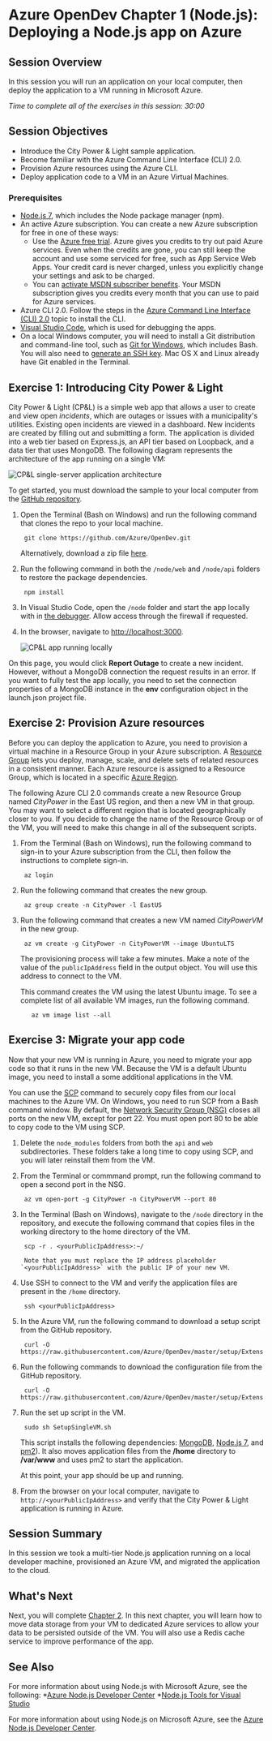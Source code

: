 # Azure OpenDev Chapter 1 (Node.js): Deploying a Node.js app on Azure

## Session Overview
In this session you will run an application on your local computer, then deploy the application to a VM running in Microsoft Azure.

*Time to complete all of the exercises in this session: 30:00*

## Session Objectives

* Introduce the City Power & Light sample application.
* Become familiar with the Azure Command Line Interface (CLI) 2.0. 
* Provision Azure resources using the Azure CLI.
* Deploy application code to a VM in an Azure Virtual Machines.

### Prerequisites

* [Node.js 7](https://nodejs.org/en/download/), which includes the Node package manager (npm).
* An active Azure subscription. You can create a new Azure subscription for free in one of these ways: 
    * Use the [Azure free trial](https://azure.microsoft.com/pricing/free-trial/?WT.mc_id=A261C142F). Azure gives you credits to try out paid Azure services. Even when  the credits are gone, you can still keep the account and use some serviced for free, such as App Service Web Apps. Your credit card is never charged, unless you explicitly change your settings and ask to be charged.
    * You can [activate MSDN subscriber benefits](https://azure.microsoft.com/pricing/member-offers/msdn-benefits-details/?WT.mc_id=A261C142F). Your MSDN subscription gives you credits every month that you can use to paid for Azure services.
* Azure CLI 2.0. Follow the steps in the [Azure Command Line Interface (CLI) 2.0](https://docs.microsoft.com/en-us/cli/azure/get-started-with-azure-cli) topic to install the CLI.
* [Visual Studio Code](https://code.visualstudio.com/docs/setup/setup-overview), which is used for debugging the apps.
* On a local Windows computer, you will need to install a Git distribution and command-line tool, such as [Git for Windows](https://git-scm.com/download/win), which includes Bash. You will also need to [generate an SSH key](https://help.github.com/articles/generating-a-new-ssh-key-and-adding-it-to-the-ssh-agent/). Mac OS X and Linux already have Git enabled in the Terminal. 

## Exercise 1: Introducing City Power & Light

City Power & Light (CP&L) is a simple web app that allows a user to create and view open *incidents*, which are outages or issues with a municipality's utilities. Existing open incidents are viewed in a dashboard. New incidents are created by filling out and submitting a form. The application is divided into a web tier based on Express.js, an API tier based on Loopback, and a data tier that uses MongoDB. The following diagram represents the architecture of the app running on a single VM:

![CP&L single-server application architecture](./media/Azure-OpenDev-Single-Machine-Architecture-1.png)

To get started, you must download the sample to your local computer from the [GitHub repository](https://github.com/Azure/OpenDev). 

1. Open the Terminal (Bash on Windows) and run the following command that clones the repo to your local machine. 

		git clone https://github.com/Azure/OpenDev.git

	Alternatively, download a zip file [here](https://github.com/Azure/OpenDev/archive/master.zip). 

2. Run the following command in both the `/node/web` and `/node/api` folders to restore  the package dependencies. 

		npm install 

3. In Visual Studio Code, open the `/node` folder and start the app locally with in [the debugger](https://code.visualstudio.com/docs/editor/node-debugging). Allow access through the firewall if requested.

4. In the browser, navigate to <http://localhost:3000>.

	![CP&L app running locally](./media/cpl-app-start-page.png)

On this page, you would click **Report Outage** to create a new incident. However, without a MongoDB connection the request results in an error. If you want to fully test the app locally, you need to set the connection properties of a MongoDB instance in the **env** configuration object in the launch.json project file. 

## Exercise 2: Provision Azure resources

Before you can deploy the application to Azure, you need to provision a virtual machine in a Resource Group in your Azure subscription. A [Resource Group](https://docs.microsoft.com/en-us/azure/azure-resource-manager/resource-group-overview) lets you deploy, manage, scale, and delete sets of related resources in a consistent manner. Each Azure resource is assigned to a Resource Group, which is located in a specific [Azure Region](https://azure.microsoft.com/en-us/regions/). 

The following Azure CLI 2.0 commands create a new Resource Group named *CityPower* in the East US region, and then a new VM in that group. You may want to select a different region that is located geographically closer to you. If you decide to change the name of the Resource Group or of the VM, you will need to make this change in all of the subsequent scripts.

1. From the Terminal (Bash on Windows), run the following command to sign-in to your Azure subscription from the CLI, then follow the instructions to complete sign-in. 

		az login

2. Run the following command that creates the new group.

		az group create -n CityPower -l EastUS

2. Run the following command that creates a new VM named *CityPowerVM* in the new group. 

		az vm create -g CityPower -n CityPowerVM --image UbuntuLTS

	The provisioning process will take a few minutes. Make a note of the value of the `publicIpAddress` field in the output object. You will use this address to connect to the VM.

	This command creates the VM using the latest Ubuntu image. To see a complete list of all available VM images, run the following command. 
		
		  az vm image list --all

## Exercise 3: Migrate your app code

Now that your new VM is running in Azure, you need to migrate your app code so that it runs in the new VM. Because  the VM is a default Ubuntu image, you need to install a some additional applications in the VM. 

You can use the [SCP](https://en.wikipedia.org/wiki/Secure_copy) command to securely copy files from our local machines to the Azure VM. On Windows, you need to run SCP from a Bash command window. By default, the [Network Security Group (NSG)](https://docs.microsoft.com/azure/virtual-network/virtual-networks-nsg) closes all ports on the new VM, except for port 22. You must open port 80 to be able to copy code to the VM using SCP.

1. Delete the `node_modules` folders from both the `api` and `web` subdirectories. These folders take a long time to copy using SCP, and you will later reinstall them from the VM.

1. From the Terminal or commmand prompt, run the following command to open a second port in the NSG. 
 
		az vm open-port -g CityPower -n CityPowerVM --port 80 

2. In the Terminal (Bash on Windows), navigate to the `/node` directory in the repository, and execute the following command that copies files in the working directory to the home directory of the VM.

		scp -r . <yourPublicIpAddress>:~/ 

		Note that you must replace the IP address placeholder `<yourPublicIpAddress>` with the public IP of your new VM. 

3. Use SSH to connect to the VM and verify the application files are present in the `/home` directory. 

		ssh <yourPublicIpAddress>

4. In the Azure VM, run the following command to download a setup script from the GitHub repository. 

		curl -O https://raw.githubusercontent.com/Azure/OpenDev/master/setup/Extensions/node/SetupSingleVM.sh 

6. Run the following commands to download the configuration file from the GitHub repository.

		curl -O https://raw.githubusercontent.com/Azure/OpenDev/master/setup/Extensions/node/citypower.config.js

5. Run the set up script in the VM.

		sudo sh SetupSingleVM.sh

	This script installs the following dependencies: [MongoDB](https://docs.mongodb.com/manual/administration/install-community), [Node.js 7](https://nodejs.org/en/download/), and [pm2](http://pm2.keymetrics.io/)). It also moves application files from the **/home** directory to **/var/www** and uses pm2 to start the application.  

	At this point, your app should be up and running.

8. From the browser on your local computer, navigate to `http://<yourPublicIpAddress>` and verify that the City Power & Light application is running in Azure.

## Session Summary

In this session we took a multi-tier Node.js application running on a local developer machine, provisioned an Azure VM, and migrated the application to the cloud. 

## What's Next

Next, you will complete [Chapter 2][Session2Node]. In this next chapter, you will learn how to move data storage from your VM to dedicated Azure services to allow your data to be persisted outside of the VM. You will also use a Redis cache service to improve performance of the app.

## See Also

For more information about using Node.js with Microsoft Azure, see the following:
*[Azure Node.js Developer Center] 
*[Node.js Tools for Visual Studio]

For more information about using Node.js on Microsoft Azure, see the [Azure Node.js Developer Center].

<!-- URL List -->

[Node.js Tools for Visual Studio]: https://www.visualstudio.com/vs/node-js/
[Azure Node.js Developer Center]: https://azure.microsoft.com/develop/nodejs/

[Overview]: ./azurex-overview.md
[Session1Java]: ./azurex-session-1-java.md
[Session1Node]: ./azurex-session-1-nodejs.md
[Session2Java]: ./azurex-session-2-java.md
[Session2Node]: chapter-2a-leveraging-managed-mongodb-and-redis-services-for-your-node.js-app.md
[Session3]: azurex-session-3.md
[Session4]: azurex-session-4.md

<!-- IMG List -->

